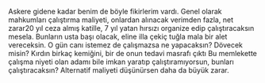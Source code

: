 Askere gidene kadar benim de böyle fikirlerim vardı. Genel olarak mahkumları çalıştırma maliyeti, onlardan alınacak verimden fazla, net zarar20 yıl ceza almış katille, 7 yıl yatan hırsızı organize edip çalıştıracaksın mesela. Bunların usta başı olacak, eline illa çekiç tuğla mala bir alet vereceksin. O gün canı istemez de çalışmazsa ne yapacaksın? Dövecek misin? Kırdın birkaç kemiğini, bir de onun tedavi masrafı çıktı
Bu memlekette çalışma niyeti olan adamı bile imkan yaratıp çalıştıramıyorsun, bunları çalıştıracaksın? Alternatif maliyeti düşünürsen daha da büyük zarar.